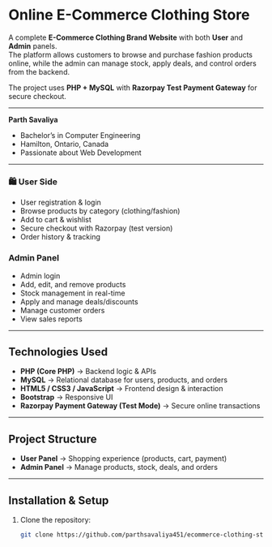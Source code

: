 # Online E-Commerce Clothing Store

A complete **E-Commerce Clothing Brand Website** with both **User** and **Admin** panels.  
The platform allows customers to browse and purchase fashion products online, while the admin can manage stock, apply deals, and control orders from the backend.  

The project uses **PHP + MySQL** with **Razorpay Test Payment Gateway** for secure checkout.

---

**Parth Savaliya**  
-  Bachelor’s in Computer Engineering 
-  Hamilton, Ontario, Canada  
- Passionate about Web Development

---


### 🛍 User Side
- User registration & login  
- Browse products by category (clothing/fashion)  
- Add to cart & wishlist  
- Secure checkout with Razorpay (test version)  
- Order history & tracking  

###  Admin Panel
- Admin login  
- Add, edit, and remove products  
- Stock management in real-time  
- Apply and manage deals/discounts  
- Manage customer orders  
- View sales reports  

---

##  Technologies Used
- **PHP (Core PHP)** → Backend logic & APIs  
- **MySQL** → Relational database for users, products, and orders  
- **HTML5 / CSS3 / JavaScript** → Frontend design & interaction  
- **Bootstrap** → Responsive UI  
- **Razorpay Payment Gateway (Test Mode)** → Secure online transactions  

---

## Project Structure
- **User Panel** → Shopping experience (products, cart, payment)  
- **Admin Panel** → Manage products, stock, deals, and orders  

---

## Installation & Setup

1. Clone the repository:
   ```bash
   git clone https://github.com/parthsavaliya451/ecommerce-clothing-store.git
